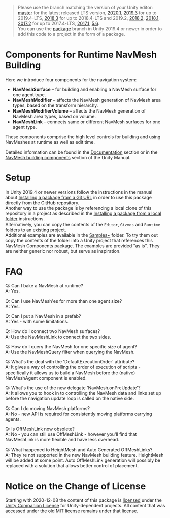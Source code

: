 > Please use the branch matching the version of your Unity editor: [master](../../tree/master) for the latest released LTS version, [2020.1](../../tree/2020.1), [2019.3](../../tree/2019.3) for up to 2019.4-LTS, [2018.3](../../tree/2018.3) for up to 2018.4-LTS and 2019.2, [2018.2](../../tree/2018.2), [2018.1](../../tree/2018.1), [2017.2](../../tree/2017.2) for up to 2017.4-LTS, [2017.1](../../tree/2017.1), [5.6](../../tree/5.6).\
> You can use the [package](../../tree/package) branch in Unity 2019.4 or newer in order to add this code to a project in the form of a package.

# Components for Runtime NavMesh Building

Here we introduce four components for the navigation system:

* __NavMeshSurface__ – for building and enabling a NavMesh surface for one agent type.
* __NavMeshModifier__ – affects the NavMesh generation of NavMesh area types, based on the transform hierarchy.
* __NavMeshModifierVolume__ – affects the NavMesh generation of NavMesh area types, based on volume.
* __NavMeshLink__ – connects same or different NavMesh surfaces for one agent type.

These components comprise the high level controls for building and using NavMeshes at runtime as well as edit time.

Detailed information can be found in the [Documentation](Documentation~) section or in the [NavMesh building components](https://docs.unity3d.com/Manual/NavMesh-BuildingComponents.html) section of the Unity Manual.

# Setup

In Unity 2019.4 or newer versions follow the instructions in the manual about [Installing a package from a Git URL](https://docs.unity3d.com/Manual/upm-ui-giturl.html) in order to use this package directly from the GitHub repository.\
Another way to use the package is by referencing a local clone of this repository in a project as described in the [Installing a package from a local folder](https://docs.unity3d.com/Manual/upm-ui-local.html) instructions.\
Alternatively, you can copy the contents of the `Editor`, `Gizmos` and `Runtime` folders to an existing project.\
Additional examples are available in the [Samples~](Samples~) folder. To try them out copy the contents of the folder into a Unity project that references this NavMesh Components package. The examples are provided "as is". They are neither generic nor robust, but serve as inspiration.

# FAQ

Q: Can I bake a NavMesh at runtime?  
A: Yes.

Q: Can I use NavMesh'es for more than one agent size?  
A: Yes.

Q: Can I put a NavMesh in a prefab?  
A: Yes - with some limitations.

Q: How do I connect two NavMesh surfaces?  
A: Use the NavMeshLink to connect the two sides.

Q: How do I query the NavMesh for one specific size of agent?  
A: Use the NavMeshQuery filter when querying the NavMesh.

Q: What's the deal with the 'DefaultExecutionOrder' attribute?  
A: It gives a way of controlling the order of execution of scripts - specifically it allows us to build a NavMesh before the
(native) NavMeshAgent component is enabled.

Q: What's the use of the new delegate 'NavMesh.onPreUpdate'?  
A: It allows you to hook in to controlling the NavMesh data and links set up before the navigation update loop is called on the native side.

Q: Can I do moving NavMesh platforms?  
A: No - new API is required for consistently moving platforms carrying agents.

Q: Is OffMeshLink now obsolete?  
A: No - you can still use OffMeshLink - however you'll find that NavMeshLink is more flexible and have less overhead.

Q: What happened to HeightMesh and Auto Generated OffMeshLinks?  
A: They're not supported in the new NavMesh building feature. HeightMesh will be added at some point. Auto OffMeshLink generation will possibly be replaced with a solution that allows better control of placement.

# Notice on the Change of License

Starting with 2020-12-08 the content of this package is [licensed](LICENSE.md) under the [Unity Companion License](https://unity3d.com/legal/licenses/unity_companion_license) for Unity-dependent projects. All content that was accessed under the old MIT license remains under that license.
